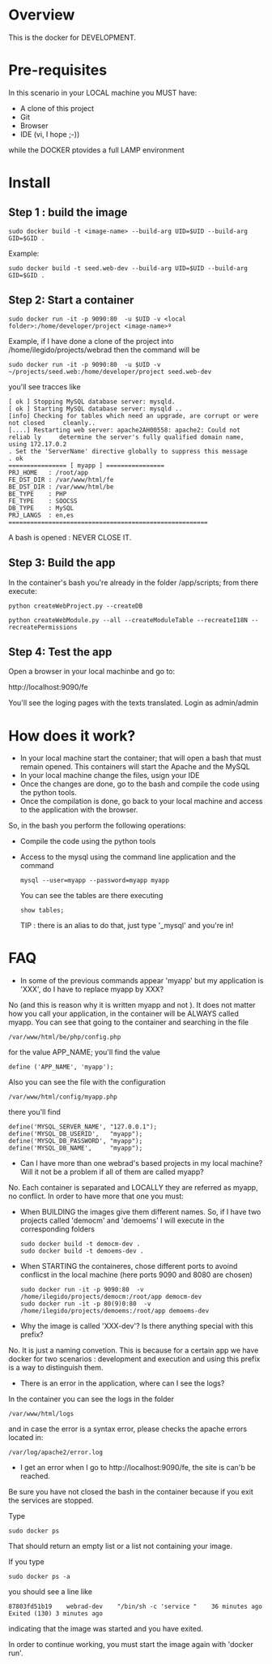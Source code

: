 Overview
========

This is the docker for DEVELOPMENT. 

Pre-requisites
==============

In this scenario in your LOCAL machine you MUST have:
- A clone of this project
- Git
- Browser
- IDE (vi, I hope ;-))

while the DOCKER ptovides a full LAMP environment

Install
=======

Step 1 : build the image
------------------------

    sudo docker build -t <image-name> --build-arg UID=$UID --build-arg GID=$GID .

Example:

    sudo docker build -t seed.web-dev --build-arg UID=$UID --build-arg GID=$GID .

Step 2: Start a container
-------------------------

    sudo docker run -it -p 9090:80  -u $UID -v <local folder>:/home/developer/project <image-name>º

Example, if I have done a clone of the project into /home/ilegido/projects/webrad then the command will be

    sudo docker run -it -p 9090:80  -u $UID -v ~/projects/seed.web:/home/developer/project seed.web-dev

you'll see tracces like

    [ ok ] Stopping MySQL database server: mysqld.                         
    [ ok ] Starting MySQL database server: mysqld ..                       
    [info] Checking for tables which need an upgrade, are corrupt or were  not closed     cleanly..                                                   
    [....] Restarting web server: apache2AH00558: apache2: Could not reliab ly     determine the server's fully qualified domain name, using 172.17.0.2
    . Set the 'ServerName' directive globally to suppress this message     
    . ok                                                                   
    ================ [ myapp ] ================                            
    PRJ_HOME   : /root/app                                                 
    FE_DST_DIR : /var/www/html/fe                                          
    BE_DST_DIR : /var/www/html/be                                          
    BE_TYPE    : PHP                                                       
    FE_TYPE    : SOOCSS                                                    
    DB_TYPE    : MySQL                                                     
    PRJ_LANGS  : en,es                                                     
    =======================================================                

A bash is opened : NEVER CLOSE IT.

Step 3: Build the app
--------------------

In the container's bash you're already in the folder /app/scripts; from there execute:

    python createWebProject.py --createDB

    python createWebModule.py --all --createModuleTable --recreateI18N --recreatePermissions

Step 4: Test the app
--------------------

Open a browser in your local machinbe and go to:

http://localhost:9090/fe

You'll see the loging pages with the texts translated. Login as admin/admin

How does it work?
=================

- In your local machine start the container; that will open a bash that must remain
opened. This containers will start the Apache and the MySQL 
- In your local machine change the files, usign your IDE
- Once the changes are done, go to the bash and compile the code using the python tools.
- Once the compilation is done, go back to your local machine and access to the application with the browser.

So, in the bash you perform the following operations:
- Compile the code using the python tools
- Access to the mysql using the command line application and the command 
  
      mysql --user=myapp --password=myapp myapp

  You can see the tables are there executing

      show tables;

  TIP : there is an alias to do that, just type '_mysql' and you're in!

FAQ
===

+ In some of the previous commands appear 'myapp' but my application is 'XXX', do I have to replace myapp by XXX?

No (and this is reason why it is written myapp and not <myapp>). 
It does not matter how you call your application, in the container will be ALWAYS called myapp. You can see that going to the container and searching in the file

    /var/www/html/be/php/config.php

for the value APP_NAME; you'll find the value

    define ('APP_NAME', 'myapp');

Also you can see the file with the configuration

    /var/www/html/config/myapp.php

there you'll find

    define('MYSQL_SERVER_NAME', "127.0.0.1");
    define('MYSQL_DB_USERID',   "myapp");    
    define('MYSQL_DB_PASSWORD', "myapp");    
    define('MYSQL_DB_NAME',     "myapp");    

+ Can I have more than one webrad's based projects in my local machine? Will it not be a problem if all of them are called myapp?

No. Each container is separated and LOCALLY they are referred as myapp, no conflict. In order to have more that one you must:
  + When BUILDING the images give them different names. So, if I have two projects called 'democm' and 'demoems' I will execute in the corresponding folders

        sudo docker build -t democm-dev .
        sudo docker build -t demoems-dev .

  + When STARTING the containeres, chose different ports to avoind conflicst in the local machine (here ports 9090 and 8080 are chosen)

        sudo docker run -it -p 9090:80  -v /home/ilegido/projects/democm:/root/app democm-dev
        sudo docker run -it -p 80(9)0:80  -v /home/ilegido/projects/demoems:/root/app demoems-dev

+ Why the image is called 'XXX-dev'? Is there anything special with this prefix?

No. It is just a naming convetion. This is because for a certain app we have docker for two scenarios : development and execution and using this prefix is a way to distinguish them.

+ There is an error in the application, where can I see the logs?

In the container you can see the logs in the folder

    /var/www/html/logs

and in case the error is a syntax error, please checks the apache errors located in:

    /var/log/apache2/error.log 

+ I get an error when I go to http://localhost:9090/fe, the site is can'b be reached.

Be sure you have not closed the bash in the container because if you exit the services are stopped.

Type 

    sudo docker ps

That should return an empty list or a list not containing your image.

If you type

    sudo docker ps -a 

you should see a line like

    87803fd51b19    webrad-dev    "/bin/sh -c 'service "    36 minutes ago    Exited (130) 3 minutes ago                                                     

indicating that the image was started and you have exited.

In order to continue working, you must start the image again  with 'docker run'.

